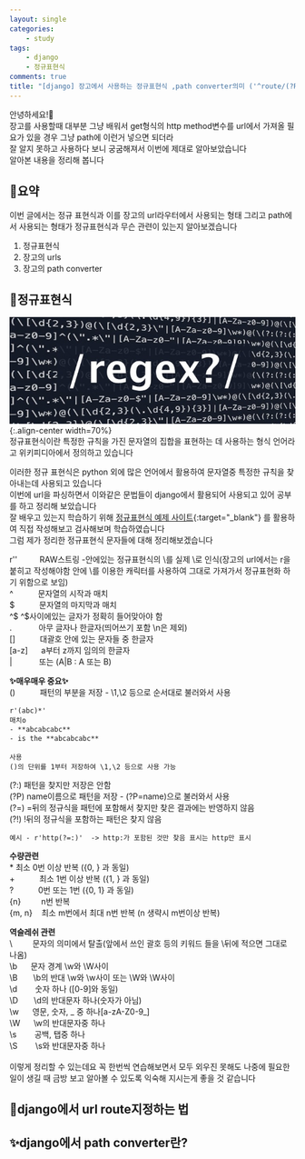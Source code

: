 ```yaml
---
layout: single
categories:
    - study
tags:
    - django
    - 정규표현식
comments: true
title: "[django] 장고에서 사용하는 정규표현식 ,path converter의미 ('^route/(?P<name>)$') "
---
```


안녕하세요!👋<br>
장고를 사용할때 대부분 그냥 배워서 get형식의 http method변수를 url에서 가져올 필요가 있을 경우 그냥 path에 이런거 넣으면 되더라<br>
잘 알지 못하고 사용하다 보니 궁굼해져서 이번에 제대로 알아보았습니다<br>
알아본 내용을 정리해 봅니다<br>

## 🙏요약
이번 글에서는 정규 표현식과 이를 장고의 url라우터에서 사용되는 형태 그리고 path에서 사용되는 형태가 정규표현식과 무슨 관련이 있는지 알아보겠습니다<br>

1. 정규표현식
2. 장고의 urls
3. 장고의 path converter

## 📔정규표현식

![image](/assets/images/0719_25/regex1.png){:.align-center width=70%}  <br>
정규표현식이란 특정한 규칙을 가진 문자열의 집합을 표현하는 데 사용하는 형식 언어라고 위키피디아에서 정의하고 있습니다<br>

이러한 정규 표현식은 python 외에 많은 언어에서 활용하여 문자열중 특정한 규칙을 찾아내는데 사용되고 있습니다<br>
이번에 url을 파싱하면서 이와같은 문법들이 django에서 활용되어 사용되고 있어 공부를 하고 정리해 보았습니다<br>
잘 배우고 있는지 학습하기 위해 [정규표현식 예제 사이트](https://regexr.com/){:target="_blank"} 를 활용하여 직접 작성해보고 검사해보며 학습하였습니다<br>
그럼 제가 정리한 정규표현식 문자들에 대해 정리해보겠습니다<br>


r''          RAW스트링 -안에있는 정규표현식의  \를 실제 \로 인식(장고의 url에서는 r을 붙히고 작성해야함 안에 \를 이용한 캐릭터를 사용하여 그대로 가져가서 정규표현화 하기 위함으로 보임)<br>
^            문자열의 시작과 매치<br>
$            문자열의 마지막과 매치<br>
^$           ^$사이에있는 글자가 정확히 들어맞아야 함<br>
.            아무 글자나 한글자(띄어쓰기 포함 \n은 제외)<br>
[]           대괄호 안에 있는 문자들 중 한글자<br>
[a-z]        a부터 z까지 임의의 한글자<br>
|            또는 (A|B : A 또는 B)<br>

**✨매우매우 중요✨**<br>
()           패턴의 부분을 저장 - \1,\2 등으로 순서대로 불러와서 사용<br>

```
r'(abc)*'
매치o
- **abcabcabc**
- is the **abcabcabc**

사용
()의 단위를 1부터 저장하여 \1,\2 등으로 사용 가능
```

(?:)         패턴을 찾지만 저장은 안함<br>
(?P<name>)   name이름으로 패턴을 저장 - (?P=name)으로 불러와서 사용<br>
(?=)         =뒤의 정규식을  패턴에 포함해서 찾지만 찾은 결과에는 반영하지 않음 <br>
(?!)         !뒤의 정규식을 포함하는 패턴은 찾지 않음<br>

```
예시 - r'http(?=:)'  -> http:가 포함된 것만 찾음 표시는 http만 표시
```

**수량관련**<br>
\*            최소 0번 이상 반복 ({0, } 과 동일)<br>
\+           최소 1번 이상 반복 ({1, } 과 동일)<br>
?           0번 또는 1번 ({0, 1} 과 동일)<br>
{n}         n번 반복<br>
{m, n}    최소 m번에서 최대 n번 반복 (n 생략시 m번이상 반복)<br>

**역슬레쉬 관련**<br>
\         문자의 의미에서 탈출(앞에서 쓰인 괄호 등의 키워드 들을 \뒤에 적으면 그대로 나옴)<br>
\b      문자 경계 \w와 \W사이<br>
\B       \b의 반대 \w와 \w사이 또는 \W와 \W사이<br>
\d        숫자 하나 ([0-9]와 동일)<br>
\D       \d의 반대문자 하나(숫자가 아님)<br>
\w      영문, 숫자, _ 중 하나[a-zA-Z0-9_]<br>
\W      \w의 반대문자중 하나<br>
\s        공백, 탭중 하나<br>
\S        \s와 반대문자중 하나<br>
<br>
이렇게 정리할 수 있는데요 꼭 한번씩 연습해보면서 모두 외우진 못해도 나중에 필요한 일이 생길 때 금방 보고 알아볼 수 있도록 익숙해 지시는게 좋을 것 같습니다<br>

## 👀django에서 url route지정하는 법

## ✨django에서 path converter란?